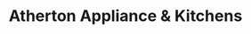 ---
title: "Atherton Appliance & Kitchens"
url: /redwood-city/atherton-appliance-und-kitchens/
shop: Haushaltsgeräte
---